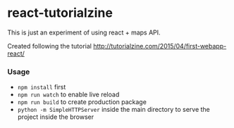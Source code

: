 # react-tutorialzine

This is just an experiment of using react + maps API.

Created following the tutorial http://tutorialzine.com/2015/04/first-webapp-react/

### Usage
 - `npm install` first
 - `npm run watch` to enable live reload
 - `npm run build` to create production package
 - `python -m SimpleHTTPServer` inside the main directory to serve the project inside the browser
